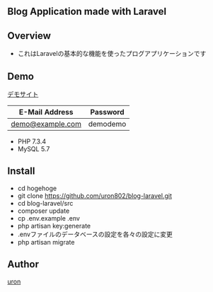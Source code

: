 Blog Application made with Laravel
--

## Overview
* これはLaravelの基本的な機能を使ったプログアプリケーションです

## Demo
[デモサイト](https://uron.uh-oh.jp/demo/blog-laravel/)

|E-Mail Address|Password|
|---|---|
|demo@example.com|demodemo|

* PHP 7.3.4
* MySQL 5.7

## Install
* cd hogehoge
* git clone https://github.com/uron802/blog-laravel.git
* cd blog-laravel/src
* composer update
* cp .env.example .env
* php artisan key:generate
* .envファイルのデータベースの設定を各々の設定に変更
* php artisan migrate

## Author

[uron](https://github.com/uron802)